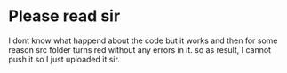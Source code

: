 # Please read sir

I dont know what happend about the code but it works and then for some reason src folder turns red without any errors in it. so as result, I cannot push it so I just uploaded it sir.
